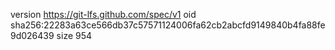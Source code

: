 version https://git-lfs.github.com/spec/v1
oid sha256:22283a63ce566db37c57571124006fa62cb2abcfd9149840b4fa88fe9d026439
size 954
